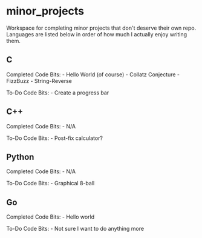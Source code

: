 # minor_projects
Workspace for completing minor projects that don't deserve their own repo.
Languages are listed below in order of how much I actually enjoy writing them.

## C

Completed Code Bits:
	- Hello World (of course)
	- Collatz Conjecture
	- FizzBuzz
	- String-Reverse

To-Do Code Bits:
	- Create a progress bar

## C++

Completed Code Bits:
	- N/A

To-Do Code Bits:
	- Post-fix calculator?

## Python

Completed Code Bits:
	- N/A

To-Do Code Bits:
	- Graphical 8-ball

## Go

Completed Code Bits:
	- Hello world

To-Do Code Bits:
	- Not sure I want to do anything more
